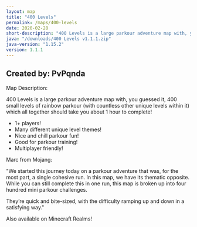 ```yaml
---
layout: map
title: "400 Levels"
permalink: /maps/400-levels
date: 2020-02-28
short-description: "400 Levels is a large parkour adventure map with, you guessed it, 400 small levels of parkour!"
java: "/downloads/400 Levels v1.1.1.zip"
java-version: "1.15.2"
version: 1.1.1
---
```


Created by: PvPqnda
-

Map Description:

400 Levels is a large parkour adventure map with, you guessed it, 400 small levels of rainbow parkour (with countless other unique levels within it) which all together should take you about 1 hour to complete!

- 1+ players!
- Many different unique level themes!
- Nice and chill parkour fun!
- Good for parkour training!
- Multiplayer friendly!

Marc from Mojang:

"We started this journey today on a parkour adventure that was, for the most part, a single cohesive run. 
In this map, we have its thematic opposite. While you can still complete this in one run, this map is broken up into four hundred mini parkour challenges. 

They’re quick and bite-sized, with the difficulty ramping up and down in a satisfying way."

Also available on Minecraft Realms!